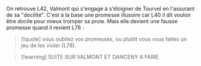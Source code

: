 On retrouve L42, Valmont qui s'engage à s'éloigner de Tourvel en l'assurant de sa "docilité". C'est à la base une promesse illusoire car  L40 il dit vouloir être docile pour mieux tromper sa proie. Mais elle devient une fausse promesse quand il revient L76 :
>[!quote] vous oubliez vos promesses, ou plutôt vous vous faites un jeu de les violer (L78).

>[!warning] SUITE SUR VALMONT ET DANCENY A FAIRE